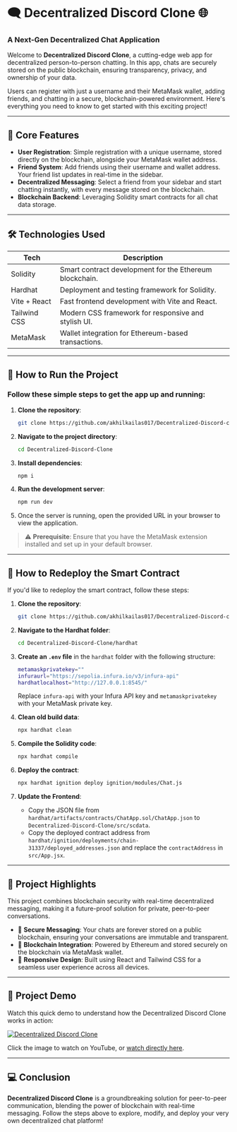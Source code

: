 # 🗨️ **Decentralized Discord Clone** 🌐

### A Next-Gen Decentralized Chat Application
Welcome to **Decentralized Discord Clone**, a cutting-edge web app for decentralized person-to-person chatting. In this app, chats are securely stored on the public blockchain, ensuring transparency, privacy, and ownership of your data.

Users can register with just a username and their MetaMask wallet, adding friends, and chatting in a secure, blockchain-powered environment. Here's everything you need to know to get started with this exciting project!

---

## 🔑 **Core Features**
- **User Registration**: Simple registration with a unique username, stored directly on the blockchain, alongside your MetaMask wallet address.
- **Friend System**: Add friends using their username and wallet address. Your friend list updates in real-time in the sidebar.
- **Decentralized Messaging**: Select a friend from your sidebar and start chatting instantly, with every message stored on the blockchain.
- **Blockchain Backend**: Leveraging Solidity smart contracts for all chat data storage.

---

## 🛠️ **Technologies Used**

| **Tech**            | **Description**                                        |
|---------------------|--------------------------------------------------------|
| Solidity            | Smart contract development for the Ethereum blockchain. |
| Hardhat             | Deployment and testing framework for Solidity.         |
| Vite + React        | Fast frontend development with Vite and React.         |
| Tailwind CSS        | Modern CSS framework for responsive and stylish UI.    |
| MetaMask            | Wallet integration for Ethereum-based transactions.    |

---

## 🚀 **How to Run the Project**

### Follow these simple steps to get the app up and running:

1. **Clone the repository**:
    ```bash
    git clone https://github.com/akhilkailas017/Decentralized-Discord-clone.git
    ```
   
2. **Navigate to the project directory**:
    ```bash
    cd Decentralized-Discord-Clone
    ```

3. **Install dependencies**:
    ```bash
    npm i
    ```

4. **Run the development server**:
    ```bash
    npm run dev
    ```
   
5. Once the server is running, open the provided URL in your browser to view the application.

> ⚠️ **Prerequisite**: Ensure that you have the MetaMask extension installed and set up in your default browser.

---

## 🔄 **How to Redeploy the Smart Contract**

If you'd like to redeploy the smart contract, follow these steps:

1. **Clone the repository**:
    ```bash
    git clone https://github.com/akhilkailas017/Decentralized-Discord-clone.git
    ```

2. **Navigate to the Hardhat folder**:
    ```bash
    cd Decentralized-Discord-Clone/hardhat
    ```

3. **Create an `.env` file** in the `hardhat` folder with the following structure:
    ```bash
    metamaskprivatekey=""
    infuraurl="https://sepolia.infura.io/v3/infura-api"
    hardhatlocalhost="http://127.0.0.1:8545/"
    ```
    Replace `infura-api` with your Infura API key and `metamaskprivatekey` with your MetaMask private key.

4. **Clean old build data**:
    ```bash
    npx hardhat clean
    ```

5. **Compile the Solidity code**:
    ```bash
    npx hardhat compile
    ```

6. **Deploy the contract**:
    ```bash
    npx hardhat ignition deploy ignition/modules/Chat.js
    ```

7. **Update the Frontend**:
    - Copy the JSON file from `hardhat/artifacts/contracts/ChatApp.sol/ChatApp.json` to `Decentralized-Discord-Clone/src/scdata`.
    - Copy the deployed contract address from `hardhat/ignition/deployments/chain-31337/deployed_addresses.json` and replace the `contractAddress` in `src/App.jsx`.

---

## 🎯 **Project Highlights**

This project combines blockchain security with real-time decentralized messaging, making it a future-proof solution for private, peer-to-peer conversations.

- 💬 **Secure Messaging**: Your chats are forever stored on a public blockchain, ensuring your conversations are immutable and transparent.
- 🔗 **Blockchain Integration**: Powered by Ethereum and stored securely on the blockchain via MetaMask wallet.
- 📲 **Responsive Design**: Built using React and Tailwind CSS for a seamless user experience across all devices.

---

<!-- ## 📽️ **Project Demo Video**

[![Decentralized Discord Clone](https://img.youtube.com/vi/_G0vHbk1Uq0/0.jpg)](https://www.youtube.com/watch?v=_G0vHbk1Uq0)

--- -->

## 🎥 Project Demo

Watch this quick demo to understand how the Decentralized Discord Clone works in action:

[![Decentralized Discord Clone](https://img.youtube.com/vi/_G0vHbk1Uq0/0.jpg)](https://www.youtube.com/watch?v=_G0vHbk1Uq0)

Click the image to watch on YouTube, or [watch directly here](https://www.youtube.com/watch?v=_G0vHbk1Uq0).

---

## 💻 **Conclusion**

**Decentralized Discord Clone** is a groundbreaking solution for peer-to-peer communication, blending the power of blockchain with real-time messaging. Follow the steps above to explore, modify, and deploy your very own decentralized chat platform!
